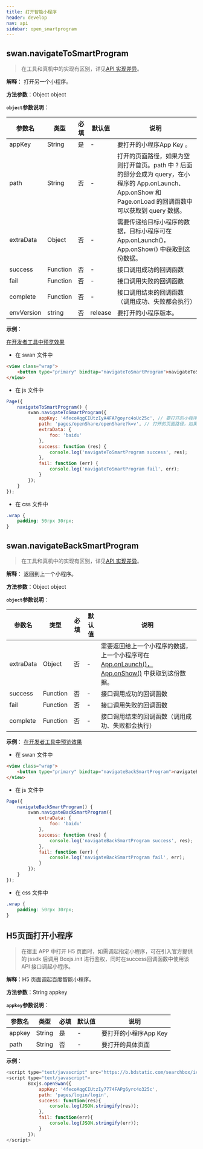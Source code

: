 ```yaml
---
title: 打开智能小程序
header: develop
nav: api
sidebar: open_smartprogram
---
```


## swan.navigateToSmartProgram

> 在工具和真机中的实现有区别，详见[API 实现差异](https://smartapp.baidu.com/docs/develop/devtools/diff/)。

**解释**： 打开另一个小程序。

**方法参数**：Object object

**`object`参数说明**：

|参数名 |类型  |必填 | 默认值 |说明|
|---- | ---- | ---- | ----|----|
|appKey | String | 是 | -| 要打开的小程序App Key 。|
|path | String | 否 | -| 打开的页面路径，如果为空则打开首页。path 中 ? 后面的部分会成为 query，在小程序的 App.onLaunch、App.onShow 和 Page.onLoad 的回调函数中可以获取到 query 数据。|
|extraData | Object | 否 | -| 需要传递给目标小程序的数据，目标小程序可在 App.onLaunch()，App.onShow() 中获取到这份数据。|
|success | Function |  否  | -| 接口调用成功的回调函数|
|fail   | Function  |  否  | -| 接口调用失败的回调函数|
|complete  |  Function  |  否 | -|  接口调用结束的回调函数（调用成功、失败都会执行）|
|envVersion	|string	|否|release|	要打开的小程序版本。|

**示例**：

<a href="swanide://fragment/08bcf5aff52ed378f39c8112eb3d4a051559044193460" title="在开发者工具中预览效果" target="_self">在开发者工具中预览效果</a>

* 在 swan 文件中

```html
<view class="wrap">
    <button type="primary" bindtap="navigateToSmartProgram">navigateToSmartProgram</button>
</view>
```

* 在 js 文件中

```js
Page({
    navigateToSmartProgram() {
        swan.navigateToSmartProgram({
            appKey: '4fecoAqgCIUtzIyA4FAPgoyrc4oUc25c', // 要打开的小程序 App Key
            path: 'pages/openShare/openShare?k=v', // 打开的页面路径，如果为空则打开首页
            extraData: {
                foo: 'baidu'
            },
            success: function (res) {
                console.log('navigateToSmartProgram success', res);
            },
            fail: function (err) {
                console.log('navigateToSmartProgram fail', err);
            }
        });
    }
});
```
* 在 css 文件中

```css
.wrap {
    padding: 50rpx 30rpx;
}
```
<!-- #### 错误码
**Andriod**
|错误码|说明|
|--|--|
|201|解析失败，请检查调起协议是否合法。|
|202|解析失败，请检查参数是否正确。|
|402|安全性检查：访问控制校验失败。|
|501|网络错误|
|1001|执行失败|
**iOS**
|错误码|说明|
|--|--|
|202|解析失败，请检查参数是否正确。|
|402|访问控制校验失败| -->

## swan.navigateBackSmartProgram

> 在工具和真机中的实现有区别，详见[API 实现差异](https://smartapp.baidu.com/docs/develop/devtools/diff/)。

**解释**： 返回到上一个小程序。

**方法参数**：Object object

**`object`参数说明**：

|参数名 |类型  |必填 | 默认值 |说明|
|---- | ---- | ---- | ----|----|
|extraData | Object | 否 | -| 需要返回给上一个小程序的数据，上一个小程序可在 [App.onLaunch()，App.onShow()](http://smartapp.baidu.com/docs/develop/framework/app_service_register/) 中获取到这份数据。|
|success | Function |  否  | -| 接口调用成功的回调函数|
|fail   | Function  |  否  | -| 接口调用失败的回调函数|
|complete  |  Function  |  否 | -|  接口调用结束的回调函数（调用成功、失败都会执行）|

**示例**：
<a href="swanide://fragment/df2bcb7ca1229b466e859bc1a40c21091559044133015" title="在开发者工具中预览效果" target="_self">在开发者工具中预览效果</a>

* 在 swan 文件中

```html
<view class="wrap">
    <button type="primary" bindtap="navigateBackSmartProgram">navigateBackSmartProgram</button>
</view>
```

* 在 js 文件中

```js
Page({
    navigateBackSmartProgram() {
        swan.navigateBackSmartProgram({
            extraData: {
                foo: 'baidu'
            },
            success: function (res) {
                console.log('navigateBackSmartProgram success', res);
            },
            fail: function (err) {
                console.log('navigateBackSmartProgram fail', err);
            }
        });
    }
});
```
* 在 css 文件中

```css
.wrap {
    padding: 50rpx 30rpx;
}
```
<!-- #### 错误码

**Andriod**

|错误码|说明|
|--|--|
|201|解析失败，请检查调起协议是否合法。|
|1001|执行失败| -->

## H5页面打开小程序

> 在宿主 APP 中打开 H5 页面时，如需调起指定小程序，可在引入官方提供的 jssdk 后调用 Boxjs.init 进行鉴权，同时在success回调函数中使用该 API 接口调起小程序。


**解释**：H5 页面调起百度智能小程序。

**方法参数**：String appkey

**`appkey`参数说明**：

|参数名 |类型  |必填 | 默认值 |说明|
|---- | ---- | ---- | ----|----|
|appkey|	String|是 |-|要打开的小程序App Key|
|path|	String|	否	| -|要打开的具体页面|

**示例**：
```js
<script type="text/javascript" src="https://b.bdstatic.com/searchbox/icms/searchbox/js/boxjs-1.0.2.js"></script>
<script type="text/javascript">
        Boxjs.openSwan({
            appKey: '4fecoAqgCIUtzIy7774FAPg6yrc4o325c',
            path: 'pages/login/login',
            success: function(res){
                console.log(JSON.stringify(res));
            },
            fail: function(err){
                console.log(JSON.stringify(err));
            }
        });
</script>
```
